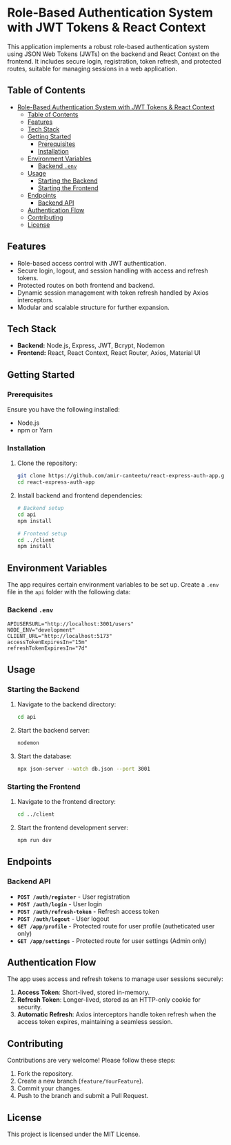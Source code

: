 # Role-Based Authentication System with JWT Tokens & React Context

This application implements a robust role-based authentication system using JSON Web Tokens (JWTs) on the backend and React Context on the frontend. It includes secure login, registration, token refresh, and protected routes, suitable for managing sessions in a web application.

## Table of Contents

- [Role-Based Authentication System with JWT Tokens \& React Context](#role-based-authentication-system-with-jwt-tokens--react-context)
  - [Table of Contents](#table-of-contents)
  - [Features](#features)
  - [Tech Stack](#tech-stack)
  - [Getting Started](#getting-started)
    - [Prerequisites](#prerequisites)
    - [Installation](#installation)
  - [Environment Variables](#environment-variables)
    - [Backend `.env`](#backend-env)
  - [Usage](#usage)
    - [Starting the Backend](#starting-the-backend)
    - [Starting the Frontend](#starting-the-frontend)
  - [Endpoints](#endpoints)
    - [Backend API](#backend-api)
  - [Authentication Flow](#authentication-flow)
  - [Contributing](#contributing)
  - [License](#license)

## Features

- Role-based access control with JWT authentication.
- Secure login, logout, and session handling with access and refresh tokens.
- Protected routes on both frontend and backend.
- Dynamic session management with token refresh handled by Axios interceptors.
- Modular and scalable structure for further expansion.

## Tech Stack

- **Backend:** Node.js, Express, JWT, Bcrypt, Nodemon
- **Frontend:** React, React Context, React Router, Axios, Material UI

## Getting Started

### Prerequisites

Ensure you have the following installed:
- Node.js
- npm or Yarn

### Installation

1. Clone the repository:
    ```bash
    git clone https://github.com/amir-canteetu/react-express-auth-app.git
    cd react-express-auth-app
    ```

2. Install backend and frontend dependencies:
    ```bash
    # Backend setup
    cd api
    npm install

    # Frontend setup
    cd ../client
    npm install
    ```

## Environment Variables

The app requires certain environment variables to be set up. Create a `.env` file in the `api` folder with the following data:

### Backend `.env`

```plaintext
APIUSERSURL="http://localhost:3001/users"
NODE_ENV="development"
CLIENT_URL="http://localhost:5173"
accessTokenExpiresIn="15m"
refreshTokenExpiresIn="7d"
```

## Usage

### Starting the Backend

1. Navigate to the backend directory:
    ```bash
    cd api
    ```

2. Start the backend server:
    ```bash
    nodemon
    ```

3. Start the database:
    ```bash
    npx json-server --watch db.json --port 3001
    ``` 

### Starting the Frontend

1. Navigate to the frontend directory:
    ```bash
    cd ../client
    ```

2. Start the frontend development server:
    ```bash
    npm run dev
    ```

## Endpoints

### Backend API

- **`POST /auth/register`** - User registration
- **`POST /auth/login`** - User login
- **`POST /auth/refresh-token`** - Refresh access token
- **`POST /auth/logout`** - User logout
- **`GET /app/profile`** - Protected route for user profile (autheticated user only)
- **`GET /app/settings`** - Protected route for user settings (Admin only)

## Authentication Flow

The app uses access and refresh tokens to manage user sessions securely:
1. **Access Token**: Short-lived, stored in-memory.
2. **Refresh Token**: Longer-lived, stored as an HTTP-only cookie for security.
3. **Automatic Refresh**: Axios interceptors handle token refresh when the access token expires, maintaining a seamless session.

## Contributing

Contributions are very welcome! Please follow these steps:
1. Fork the repository.
2. Create a new branch (`feature/YourFeature`).
3. Commit your changes.
4. Push to the branch and submit a Pull Request.

## License

This project is licensed under the MIT License.

